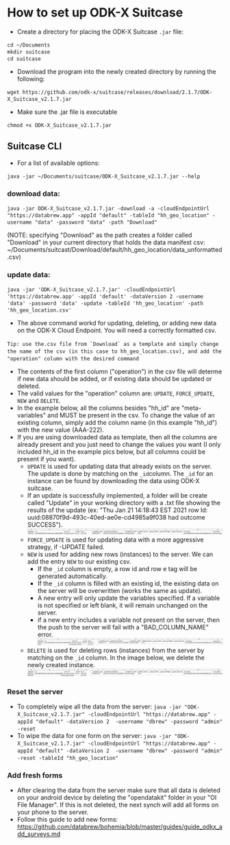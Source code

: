 # How to set up ODK-X Suitcase

- Create a directory for placing the ODK-X Suitcase `.jar` file:

```
cd ~/Documents
mkdir suitcase
cd suitcase
```

- Download the program into the newly created directory by running the following:
```
wget https://github.com/odk-x/suitcase/releases/download/2.1.7/ODK-X_Suitcase_v2.1.7.jar
```

- Make sure the .jar file is executable
```
chmod +x ODK-X_Suitcase_v2.1.7.jar
```

## Suitcase CLI

- For a list of available options:
```
java -jar ~/Documents/suitcase/ODK-X_Suitcase_v2.1.7.jar --help
```

### download data: 

```
java -jar ODK-X_Suitcase_v2.1.7.jar -download -a -cloudEndpointUrl "https://databrew.app" -appId "default" -tableId "hh_geo_location" -username "data" -password "data" -path "Download"
```
(NOTE: specifying "Download" as the path creates a folder called "Download" in your current directory that holds the data manifest csv: ~/Documents/suitcast/Download/default/hh_geo_location/data_unformatted.csv)

### update data:

```
java -jar 'ODK-X_Suitcase_v2.1.7.jar' -cloudEndpointUrl 'https://databrew.app' -appId 'default' -dataVersion 2 -username 'data' -password 'data' -update -tableId 'hh_geo_location' -path 'hh_geo_location.csv'
```
- The above command workd for updating, deleting, or adding new data on the ODK-X Cloud Endpoint. You will need a correctly formatted csv.

``Tip: use the.csv file from `Download` as a template and simply change the name of the csv (in this case to hh_geo_location.csv), and add the "operation" column with the desired command``

- The contents of the first column ("operation") in the csv file will determe if new data should be added, or if existing data should be updated or deleted. 
- The valid values for the "operation" column are: `UPDATE`, `FORCE_UPDATE`, `NEW` and `DELETE`. 
- In the example below, all the columns besides "hh_id" are "meta-variables" and MUST be present in the csv. To change the value of an existing column, simply add the column name (in this example "hh_id") with the new value (AAA-222). 
- If you are using downloaded data as template, then all the columns are already present and you just need to change the values you want (I only included hh_id in the example pics below, but all columns could be present if you want).
    - `UPDATE` is used for updating data that already exists on the server. The update is done by matching on the `_id`column. The `_id` for an instance can be found by downloading the data using ODK-X suitcase.
    - If an update is successfully implemented, a folder will be create called "Update" in your working directory with a .txt file showing the results of the update (ex: "Thu Jan 21 14:18:43 EST 2021 row Id: uuid:08870f9d-493c-40ed-ae0e-cd4985a9f038 had outcome SUCCESS").
![](img/example_spreadsheet.png)
    - `FORCE_UPDATE` is used for updating data with a more aggressive strategy, if -UPDATE failed.
    - `NEW` is used for adding new rows (instances) to the server. We can add the entry `NEW` to our existing csv.
        - If the `_id` column is empty, a row id and row e tag will be generated automatically. 
        - If the `_id` column is filled with an existing id, the existing data on the server will be overwritten (works the same as update).
        - A new entry will only update the variables specified. If a variable is not specified or left blank, it will remain unchanged on the server.
        - if a new entry includes a variable not present on the server, then the push to the server will fail with a "BAD_COLUMN_NAME" error. 
   ![](img/example_spreadsheet_new.png)
    - `DELETE` is used for deleting rows (instances) from the server by matching on the `_id` column. In the image below, we delete the newly created instance. 
   ![](img/example_spreadsheet_delete.png)

### Reset the server 

   - To completely wipe all the data from the server:
```java -jar "ODK-X_Suitcase_v2.1.7.jar" -cloudEndpointUrl "https://databrew.app" -appId "default" -dataVersion 2  -username "dbrew" -password "admin" -reset```
   - To wipe the data for one form on the server:
```java -jar "ODK-X_Suitcase_v2.1.7.jar" -cloudEndpointUrl "https://databrew.app" -appId "default" -dataVersion 2  -username "dbrew" -password "admin" -reset -tableId "hh_geo_location"```

### Add fresh forms
   - After clearing the data from the server make sure that all data is deleted on your android device by deleting the "opendatakit" folder in your "OI File Manager". If this is not deleted, the next synch will add all forms on your phone to the server. 
   - Follow this guide to add new forms: https://github.com/databrew/bohemia/blob/master/guides/guide_odkx_add_surveys.md



